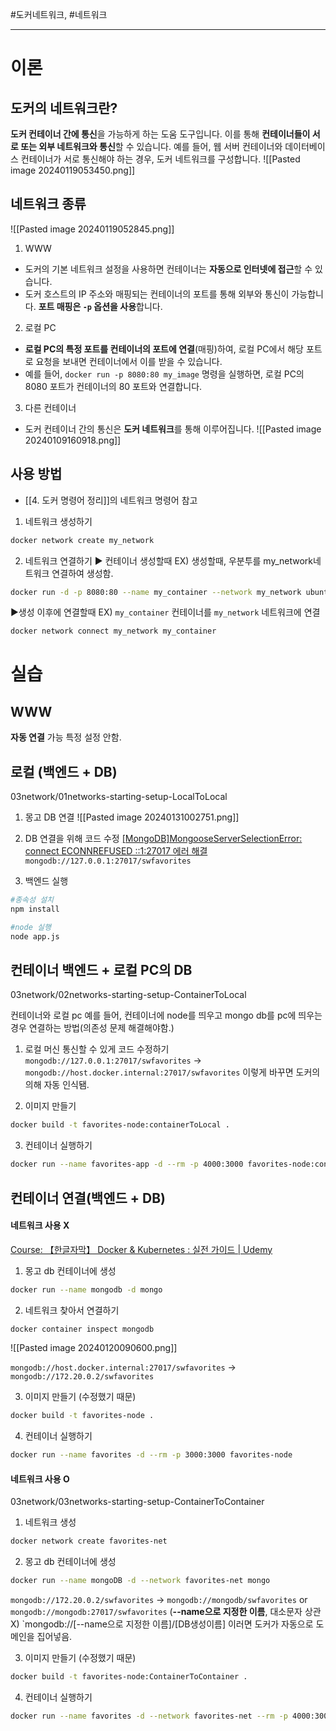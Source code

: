 #도커네트워크, #네트워크 

---
# 이론
## 도커의 네트워크란?
**도커 컨테이너 간에 통신**을 가능하게 하는 도움 도구입니다. 이를 통해 **컨테이너들이 서로 또는 외부 네트워크와 통신**할 수 있습니다.
예를 들어, 웹 서버 컨테이너와 데이터베이스 컨테이너가 서로 통신해야 하는 경우, 도커 네트워크를 구성합니다.
![[Pasted image 20240119053450.png]]


## 네트워크 종류
![[Pasted image 20240119052845.png]]

1) WWW
- 도커의 기본 네트워크 설정을 사용하면 컨테이너는 **자동으로 인터넷에 접근**할 수 있습니다.
- 도커 호스트의 IP 주소와 매핑되는 컨테이너의 포트를 통해 외부와 통신이 가능합니다. **포트 매핑은 `-p` 옵션을 사용**합니다.

2) 로컬 PC
- **로컬 PC의 특정 포트를 컨테이너의 포트에 연결**(매핑)하여, 로컬 PC에서 해당 포트로 요청을 보내면 컨테이너에서 이를 받을 수 있습니다.
- 예를 들어, `docker run -p 8080:80 my_image` 명령을 실행하면, 로컬 PC의 8080 포트가 컨테이너의 80 포트와 연결합니다.

3) 다른 컨테이너
- 도커 컨테이너 간의 통신은 **도커 네트워크**를 통해 이루어집니다.
![[Pasted image 20240109160918.png]]


## 사용 방법
- [[4. 도커 명령어 정리]]의 네트워크 명령어 참고

1) 네트워크 생성하기
```bash
docker network create my_network
```

2) 네트워크 연결하기
▶ 컨테이너 생성할때
EX) 생성할때, 우분투를 my_network네트워크 연결하여 생성함.
```BASH
docker run -d -p 8080:80 --name my_container --network my_network ubuntu
```


▶생성 이후에 연결할때
EX) `my_container` 컨테이너를 `my_network` 네트워크에 연결
```bash
docker network connect my_network my_container
```



# 실습
## WWW
**자동 연결** 가능 특정 설정 안함.

## 로컬 (백엔드 + DB)
03network/01networks-starting-setup-LocalToLocal
1) 몽고 DB 연결
![[Pasted image 20240131002751.png]]

2) DB 연결을 위해 코드 수정
[[MongoDB]MongooseServerSelectionError: connect ECONNREFUSED ::1:27017 에러 해결](https://mingg123.tistory.com/129)
`mongodb://127.0.0.1:27017/swfavorites`

3) 백엔드 실행
```BASH
#종속성 설치
npm install

#node 실행
node app.js
```


## 컨테이너 백엔드 + 로컬 PC의 DB
03network/02networks-starting-setup-ContainerToLocal

컨테이너와 로컬 pc 예를 들어, 컨테이너에 node를 띄우고 mongo db를 pc에 띄우는 경우 연결하는 방법(의존성 문제 해결해야함.)

1) 로컬 머신 통신할 수 있게 코드 수정하기
`mongodb://127.0.0.1:27017/swfavorites` -> `mongodb://host.docker.internal:27017/swfavorites`
이렇게 바꾸면 도커의 의해 자동 인식됌.

2) 이미지 만들기
```BASH
docker build -t favorites-node:containerToLocal .
```

3) 컨테이너 실행하기
```BASH
docker run --name favorites-app -d --rm -p 4000:3000 favorites-node:containerToLocal      
```


## 컨테이너 연결(백엔드 + DB)
#### 네트워크 사용 X
[Course: 【한글자막】 Docker & Kubernetes : 실전 가이드 | Udemy](https://www.udemy.com/course/docker-kubernetes-2022/learn/lecture/30289868#notes)

1) 몽고 db 컨테이너에 생성
```BASH
docker run --name mongodb -d mongo
```

2) 네트워크 찾아서 연결하기
```BASH
docker container inspect mongodb
```
![[Pasted image 20240120090600.png]]

`mongodb://host.docker.internal:27017/swfavorites` -> 
`mongodb://172.20.0.2/swfavorites`

3) 이미지 만들기 (수정했기 때문)
```BASH
docker build -t favorites-node .
```

4) 컨테이너 실행하기
```BASH
docker run --name favorites -d --rm -p 3000:3000 favorites-node
```


#### 네트워크 사용 O
03network/03networks-starting-setup-ContainerToContainer

1) 네트워크 생성
```BASH
docker network create favorites-net
```

2) 몽고 db 컨테이너에 생성
```BASH
docker run --name mongoDB -d --network favorites-net mongo
```

`mongodb://172.20.0.2/swfavorites` ->
`mongodb://mongodb/swfavorites` or `mongodb://mongodb:27017/swfavorites`
(**--name으로 지정한 이름**, 대소문자 상관X) 
`mongodb://[--name으로 지정한 이름]/[DB생성이름]
이러면 도커가 자동으로 도메인을 집어넣음.

3) 이미지 만들기 (수정했기 때문)
```BASH
docker build -t favorites-node:ContainerToContainer .
```

4) 컨테이너 실행하기
```BASH
docker run --name favorites -d --network favorites-net --rm -p 4000:3000 favorites-node:ContainerToContainer
```
